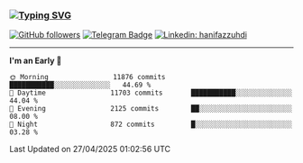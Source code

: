 ### [![Typing SVG](https://readme-typing-svg.herokuapp.com?font=lato&size=22&lines=Hi+There+👋)](https://git.io/typing-svg) 

[![GitHub followers](https://img.shields.io/github/followers/hanifazzuhdi?label=Follow&style=social)](https://github.com/hanifazzuhdi/?tab=follow) 
[![Telegram Badge](https://img.shields.io/badge/-hanif0198-blue?style=social&logo=telegram&link=https://www.t.me/hanif0198/)](https://www.t.me/hanif0198/) 
[![Linkedin: hanifazzuhdi](https://img.shields.io/badge/-hanifazzuhdi-blue?style=flat-square&logo=Linkedin&logoColor=white&link=https://www.linkedin.com/in/hanif-az-zuhdi-69688019b/)](https://www.linkedin.com/in/hanif-az-zuhdi-69688019b/) 

<hr/>

<!--START_SECTION:waka-->
**I'm an Early 🐤** 

```text
🌞 Morning                11876 commits       ███████████░░░░░░░░░░░░░░   44.69 % 
🌆 Daytime                11703 commits       ███████████░░░░░░░░░░░░░░   44.04 % 
🌃 Evening                2125 commits        ██░░░░░░░░░░░░░░░░░░░░░░░   08.00 % 
🌙 Night                  872 commits         █░░░░░░░░░░░░░░░░░░░░░░░░   03.28 % 
```



 Last Updated on 27/04/2025 01:02:56 UTC
<!--END_SECTION:waka-->
